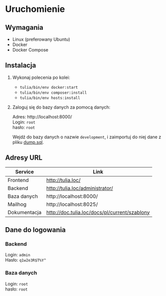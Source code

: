 # Uruchomienie

## Wymagania

- Linux (preferowany Ubuntu)
- Docker
- Docker Compose

## Instalacja

1. Wykonaj polecenia po kolei:

    - `tulia/bin/env docker:start`
    - `tulia/bin/env composer:install`
    - `tulia/bin/env hosts:install`

2. Zaloguj się do bazy danych za pomocą danych:

    Adres: http://localhost:8000/ <br />
    Login: `root`<br />
    hasło: `root`
    
    Wejdź do bazy danych o nazwie `development`, i zaimportuj do niej dane z pliku [dump.sql](dump.sql).

## Adresy URL

| Service      | Link                                          |
|--------------|-----------------------------------------------|
| Frontend     | http://tulia.loc/                             |
| Backend      | http://tulia.loc/administrator/               |
| Baza danych  | http://localhost:8000/                        |
| Mailhog      | http://localhost:8025/                        |
| Dokumentacja | http://doc.tulia.loc/docs/pl/current/szablony |

## Dane do logowania

### Backend

Login: `admin`<br />
Hasło: `q1w2e3R$T%Y^`

### Baza danych

Login: `root`<br />
hasło: `root`

